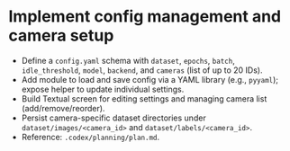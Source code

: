 # Implement config management and camera setup

- Define a `config.yaml` schema with `dataset`, `epochs`, `batch`, `idle_threshold`, `model`, `backend`, and `cameras` (list of up to 20 IDs).
- Add module to load and save config via a YAML library (e.g., `pyyaml`); expose helper to update individual settings.
- Build Textual screen for editing settings and managing camera list (add/remove/reorder).
- Persist camera-specific dataset directories under `dataset/images/<camera_id>` and `dataset/labels/<camera_id>`.
- Reference: `.codex/planning/plan.md`.
